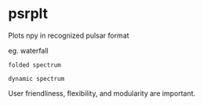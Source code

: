 # psrplt
Plots npy in recognized pulsar format

eg. waterfall

    folded spectrum
    
    dynamic spectrum
    
User friendliness, flexibility, and modularity are important.
